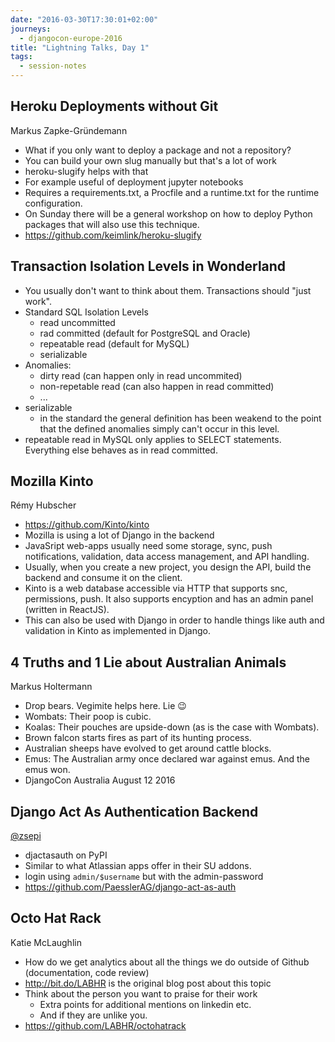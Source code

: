 ```yaml
---
date: "2016-03-30T17:30:01+02:00"
journeys:
  - djangocon-europe-2016
title: "Lightning Talks, Day 1"
tags:
  - session-notes
---
```


## Heroku Deployments without Git
Markus Zapke-Gründemann

- What if you only want to deploy a package and not a repository?
- You can build your own slug manually but that's a lot of work
- heroku-slugify helps with that
- For example useful of deployment jupyter notebooks
- Requires a requirements.txt, a Procfile and a runtime.txt for the runtime
  configuration.
- On Sunday there will be a general workshop on how to deploy Python packages
  that will also use this technique.
- https://github.com/keimlink/heroku-slugify

## Transaction Isolation Levels in Wonderland

- You usually don't want to think about them. Transactions should "just work".
- Standard SQL Isolation Levels
    - read uncommitted
    - rad committed (default for PostgreSQL and Oracle)
    - repeatable read (default for MySQL)
    - serializable
- Anomalies:
    - dirty read (can happen only in read uncommited)
    - non-repetable read (can also happen in read committed)
    - ...
- serializable
    - in the standard the general definition has been weakend to the point that
      the defined anomalies simply can't occur in this level.
- repeatable read in MySQL only applies to SELECT statements. Everything else
  behaves as in read committed.

## Mozilla Kinto
Rémy Hubscher

- https://github.com/Kinto/kinto
- Mozilla is using a lot of Django in the backend
- JavaSript web-apps usually need some storage, sync, push notifications,
  validation, data access management, and API handling.
- Usually, when you create a new project, you design the API, build the backend
  and consume it on the client.
- Kinto is a web database accessible via HTTP that supports snc, permissions,
  push. It also supports encyption and has an admin panel (written in ReactJS).
- This can also be used with Django in order to handle things like auth and
  validation in Kinto as implemented in Django.

## 4 Truths and 1 Lie about Australian Animals
Markus Holtermann

- Drop bears. Vegimite helps here. Lie 😉
- Wombats: Their poop is cubic.
- Koalas: Their pouches are upside-down (as is the case with Wombats).
- Brown falcon starts fires as part of its hunting process.
- Australian sheeps have evolved to get around cattle blocks.
- Emus: The Australian army once declared war against emus. And the emus won.
- DjangoCon Australia August 12 2016

## Django Act As Authentication Backend
[@zsepi](https://twitter.com/zsepi)

- djactasauth on PyPI
- Similar to what Atlassian apps offer in their SU addons.
- login using `admin/$username` but with the admin-password
- https://github.com/PaesslerAG/django-act-as-auth

## Octo Hat Rack
Katie McLaughlin

- How do we get analytics about all the things we do outside of Github
  (documentation, code review)
- http://bit.do/LABHR is the original blog post about this topic
- Think about the person you want to praise for their work
    - Extra points for additional mentions on linkedin etc.
    - And if they are unlike you.
- https://github.com/LABHR/octohatrack
